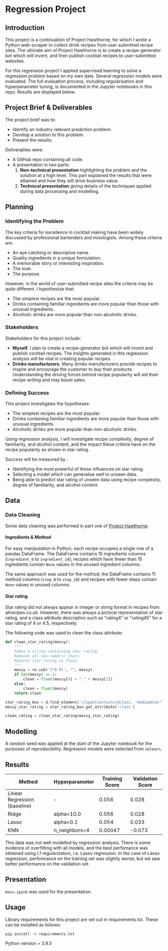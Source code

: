# Regression Project

## Introduction
This project is a continuation of Project Hawthorne, for which I wrote a Python web-scraper to collect drink recipes from user submitted recipe sites. The ultimate aim of Project Hawthorne is to create a recipe-generator bot which will invent, and then publish cocktail recipes to user-submitted websites.

For this regression project I applied supervised learning to solve a regression problem based on my own data. Several regression models were evaluated. The full evaluation process, including regularisation and hyperparameter tuning, is documented in the Jupyter notebooks in this repo. Results are displayed below.

## Project Brief & Deliverables

The project brief was to:
* Identify an industry relevant prediction problem.
* Develop a solution to this problem.
* Present the results.

Deliverables were:
* A GitHub repo containing all code.
* A presentation in two parts:
    1. **Non-technical presentation** highlighting the problem and the solution at a high level. This part explained the results that were attained and how they will drive business value.
    2. **Technical presentation** giving details of the techniques applied during data processing and modelling.

## Planning
### Identifying the Problem

The key criteria for excellence in cocktail making have been widely discussed by professional bartenders and mixologists. Among these criteria are:
- An eye catching or descriptive name.
- Quality ingredients in a unique formulation.
- A memorable story or interesting inspiration.
- The look.
- The purpose.

However, in the world of user-submitted recipe sites the criteria may be quite different. I hypothesize that:
- The simplest recipes are the most popular.
- Drinks containing familiar ingredients are more popular than those with unusual ingredients.
- Alcoholic drinks are more popular than non-alcoholic drinks.

### Stakeholders

Stakeholders for this project include:
- **Myself.** I plan to create a recipe-generator bot which will invent and publish cocktail recipes. The insights generated in this regression analysis will be vital in creating popular recipes.
- **Drinks manufacturers.** Many drinks manufacturers provide recipes to inspire and encourage the customer to buy their products. Understanding the driving forces behind recipe popularity will aid their recipe writing and may boost sales.

### Defining Success

This project investigates the hypotheses:
- The simplest recipes are the most popular.
- Drinks containing familiar ingredients are more popular than those with unusual ingredients.
- Alcoholic drinks are more popular than non-alcoholic drinks.

Using regression analysis, I will investigate recipe complexity, degree of familiarity, and alcohol content, and the impact these criteria have on the recipe popularity as shown in star rating. 

Success will be measured by :
- Identifying the most powerful of these influences on star rating.
- Selecting a model which can generalise well to unseen data.
- Being able to predict star rating of unseen data using recipe complexity, degree of familiarity, and alcohol content.

## Data
### Data Cleaning

Some data cleaning was performed in part one of [Project Hawthorne](https://github.com/gemma-draper/Project-Hawthorne). 

#### Ingredients & Method
For easy manipulation in Python, each recipe occupies a single row of a pandas DataFrame. The DataFrame contains 15 ingredients columns (`ingredient_0` to `ingredient_14`); recipes which have fewer than 15 ingredients contain `None` values in the unused ingredient columns. 

The same approach was used for the method; the DataFrame contains 11 method columns (`step_0` to `step_10`) and recipes with fewer steps contain `None` values in unused columns.

#### Star rating
Star rating did not always appear in integer or string format in recipes from allrecipes.co.uk. However, there was always a pictoral representation of star rating, and a class attribute description such as "rating4" or "rating45" for a star rating of 4 or 4.5, respectively. 

The following code was used to clean the class attribute:

```python
def clean_star_rating(messy):
    """
    Takes a string containing star rating.
    Removes all non-numeric chars.
    Returns star rating as float.
    """
    messy = re.sub('[^0-9]', "", messy)
    if len(messy) == 2:
        clean = float(messy[0] + "." + messy[1])
    else:
        clean = float(messy)
    return clean

star_rating_box = d.find_element('//span[contains(@class, "mediumStar")]')
messy_star_rating = star_rating_box.get_attribute('class')

clean_rating = clean_star_rating(messy_star_rating)
```

## Modelling
A random seed was applied at the start of the Jupyter notebook for the purposes of reproducibility. Regression models were selected from `sklearn`.

## Results

|Method | Hyperparameter | Training Score | Validation Score|
|-------|----------------|----------------|-----------------|
|Linear Regression (baseline)| - | 0.056 | 0.028|
|Ridge|alpha=10.0|0.056|0.028|
|Lasso|alpha=0.1|0.054|0.033|
|KNN|n_neighbors=4|0.00047|-0.073|

This data was not well modelled by regression analysis. There is some evidence of overfitting with all models, and the best perfomance was obtained using L1 regularization, i.e. Lasso regression. In the case of Lasso regression, perfomrance on the training set was slightly worse, but we saw better performance on the validation set. 

## Presentation
`main.ipynb` was used for the presentation.

## Usage

Library requirements for this project are set out in requirements.txt. These can be installed as follows:
```
pip install -r requirements.txt
```
Python version = 3.9.5